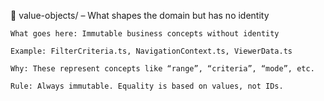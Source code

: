 🔹 value-objects/ – What shapes the domain but has no identity

    What goes here: Immutable business concepts without identity

    Example: FilterCriteria.ts, NavigationContext.ts, ViewerData.ts

    Why: These represent concepts like “range”, “criteria”, “mode”, etc.

    Rule: Always immutable. Equality is based on values, not IDs.
